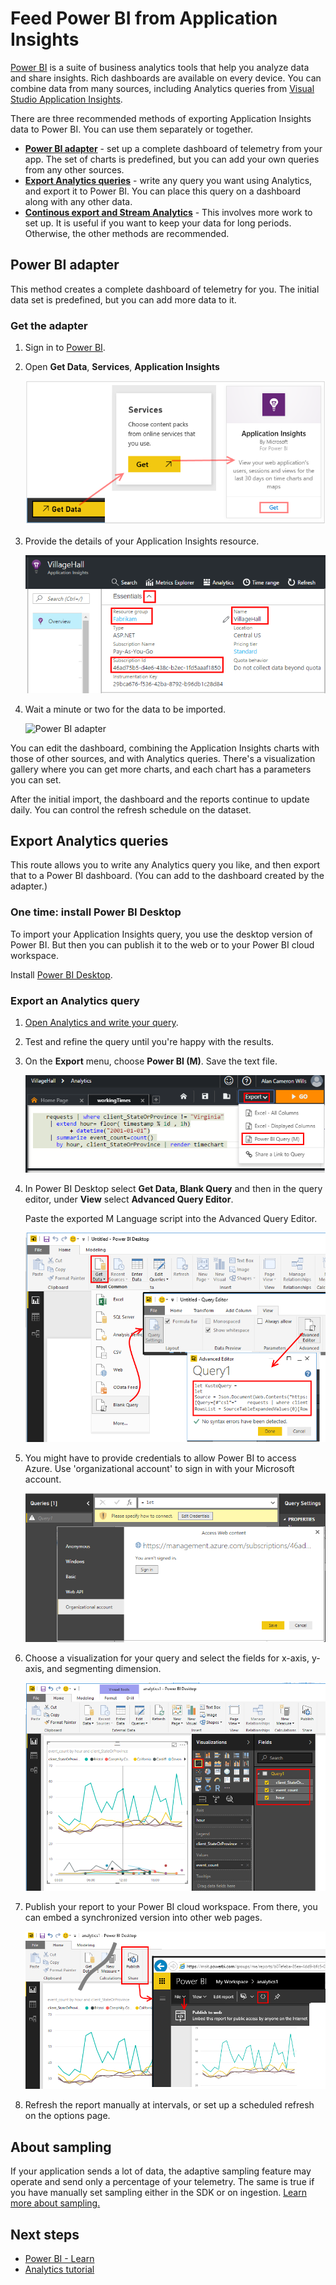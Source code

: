 <properties 
	pageTitle="Export to Power BI from Application Insights | Microsoft Azure" 
	description="Analytics queries can be displayed in Power BI." 
	services="application-insights" 
    documentationCenter=""
	authors="noamben" 
	manager="douge"/>

<tags 
	ms.service="application-insights" 
	ms.workload="tbd" 
	ms.tgt_pltfrm="ibiza" 
	ms.devlang="na" 
	ms.topic="article" 
	ms.date="10/18/2016" 
	ms.author="awills"/>

# Feed Power BI from Application Insights

[Power BI](http://www.powerbi.com/) is a suite of business analytics tools that help you analyze data and share insights. Rich dashboards are available on every device. You can combine data from many sources, including Analytics queries from [Visual Studio Application Insights](app-insights-overview.md).

There are three recommended methods of exporting Application Insights data to Power BI. You can use them separately or together.

* [**Power BI adapter**](#power-pi-adapter) - set up a complete dashboard of telemetry from your app. The set of charts is predefined, but you can add your own queries from any other sources.
* [**Export Analytics queries**](#export-analytics-queries) - write any query you want using Analytics, and export it to Power BI. You can place this query on a dashboard along with any other data.
* [**Continous export and Stream Analytics**](app-insights-export-stream-analytics.md) - This involves more work to set up. It is useful if you want to keep your data for long periods. Otherwise, the other methods are recommended.

## Power BI adapter

This method creates a complete dashboard of telemetry for you. The initial data set is predefined, but you can add more data to it.

### Get the adapter

1. Sign in to [Power BI](https://app.powerbi.com/).
2. Open **Get Data**, **Services**, **Application Insights**

    ![Get from Application Insights data source](./media/app-insights-export-power-bi/power-bi-adapter.png)

3. Provide the details of your Application Insights resource.

    ![Get from Application Insights data source](./media/app-insights-export-power-bi/azure-subscription-resource-group-name.png)

4. Wait a minute or two for the data to be imported.

    ![Power BI adapter](./media/app-insights-export-power-bi/010.png)


You can edit the dashboard, combining the Application Insights charts with those of other sources, and with Analytics queries. There's a visualization gallery where you can get more charts, and each chart has a parameters you can set.

After the initial import, the dashboard and the reports continue to update daily. You can control the refresh schedule on the dataset.


## Export Analytics queries

This route allows you to write any Analytics query you like, and then export that to a Power BI dashboard. (You can add to the dashboard created by the adapter.)

### One time: install Power BI Desktop

To import your Application Insights query, you use the desktop version of Power BI. But then you can publish it to the web or to your Power BI cloud workspace. 

Install [Power BI Desktop](https://powerbi.microsoft.com/en-us/desktop/).

### Export an Analytics query

1. [Open Analytics and write your query](app-insights-analytics-tour.md).
2. Test and refine the query until you're happy with the results.
3. On the **Export** menu, choose **Power BI (M)**. Save the text file.

    ![Export Power BI query](./media/app-insights-export-power-bi/analytics-export-power-bi.png)
4. In Power BI Desktop select **Get Data, Blank Query** and then in the query editor, under **View** select **Advanced Query Editor**.


    Paste the exported M Language script into the Advanced Query Editor.

    ![Advanced query editor](./media/app-insights-export-power-bi/power-bi-import-analytics-query.png)

5. You might have to provide credentials to allow Power BI to access Azure. Use 'organizational account' to sign in with your Microsoft account.

    ![Supply Azure credentials to enable Power BI to run your Application Insights query](./media/app-insights-export-power-bi/power-bi-import-sign-in.png)

6. Choose a visualization for your query and select the fields for x-axis, y-axis, and segmenting dimension.

    ![Select visualization](./media/app-insights-export-power-bi/power-bi-analytics-visualize.png)

7. Publish your report to your Power BI cloud workspace. From there, you can embed a synchronized version into other web pages.

    ![Select visualization](./media/app-insights-export-power-bi/publish-power-bi.png)
 
8. Refresh the report manually at intervals, or set up a scheduled refresh on the options page.


## About sampling

If your application sends a lot of data, the adaptive sampling feature may operate and send only a percentage of your telemetry. The same is true if you have manually set sampling either in the SDK or on ingestion. [Learn more about sampling.](app-insights-sampling.md)
 

## Next steps

* [Power BI - Learn](http://www.powerbi.com/learning/)
* [Analytics tutorial](app-insights-analytics-tour.md)

